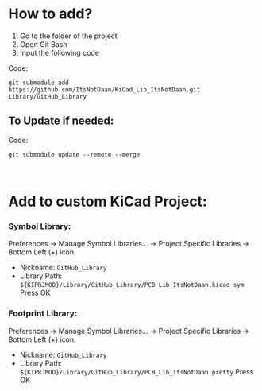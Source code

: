 # How to add?

1. Go to the folder of the project
2. Open Git Bash
3. Input the following code

Code: 

`git submodule add https://github.com/ItsNotDaan/KiCad_Lib_ItsNotDaan.git Library/GitHub_Library`


## To Update if needed:

Code:

`git submodule update --remote --merge`

&nbsp;&nbsp;&nbsp;&nbsp;&nbsp;&nbsp;

# Add to custom KiCad Project:

### Symbol Library:
Preferences -> Manage Symbol Libraries... -> Project Specific Libraries -> Bottom Left (+) icon.
- Nickname: `GitHub_Library`
- Library Path: `${KIPRJMOD}/Library/GitHub_Library/PCB_Lib_ItsNotDaan.kicad_sym`
Press OK

### Footprint Library:
Preferences -> Manage Symbol Libraries... -> Project Specific Libraries -> Bottom Left (+) icon.
- Nickname: `GitHub_Library`
- Library Path: `${KIPRJMOD}/Library/GitHub_Library/PCB_Lib_ItsNotDaan.pretty`
Press OK

